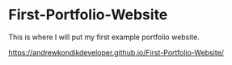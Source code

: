# First-Portfolio-Website

This is where I will put my first example portfolio website.

https://andrewkondikdeveloper.github.io/First-Portfolio-Website/
